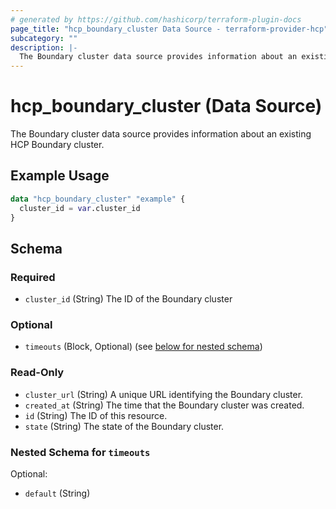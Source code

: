 ```yaml
---
# generated by https://github.com/hashicorp/terraform-plugin-docs
page_title: "hcp_boundary_cluster Data Source - terraform-provider-hcp"
subcategory: ""
description: |-
  The Boundary cluster data source provides information about an existing HCP Boundary cluster.
---
```


# hcp_boundary_cluster (Data Source)

The Boundary cluster data source provides information about an existing HCP Boundary cluster.

## Example Usage

```terraform
data "hcp_boundary_cluster" "example" {
  cluster_id = var.cluster_id
}
```

<!-- schema generated by tfplugindocs -->
## Schema

### Required

- `cluster_id` (String) The ID of the Boundary cluster

### Optional

- `timeouts` (Block, Optional) (see [below for nested schema](#nestedblock--timeouts))

### Read-Only

- `cluster_url` (String) A unique URL identifying the Boundary cluster.
- `created_at` (String) The time that the Boundary cluster was created.
- `id` (String) The ID of this resource.
- `state` (String) The state of the Boundary cluster.

<a id="nestedblock--timeouts"></a>
### Nested Schema for `timeouts`

Optional:

- `default` (String)


